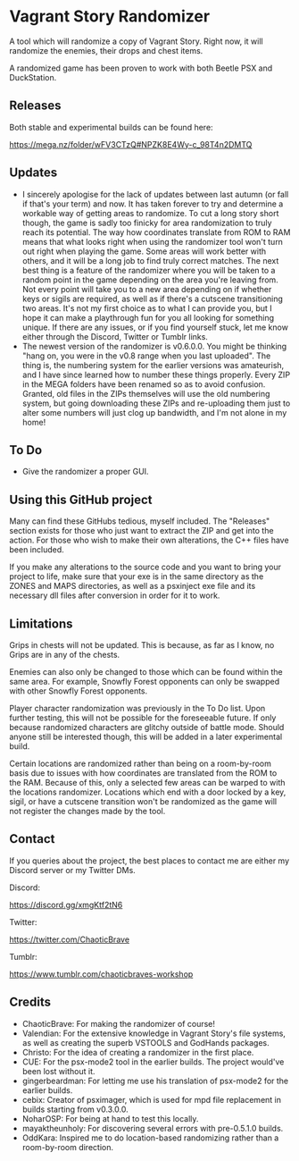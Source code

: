 # Vagrant Story Randomizer
A tool which will randomize a copy of Vagrant Story. Right now, it will randomize the enemies, their drops and chest items.

A randomized game has been proven to work with both Beetle PSX and DuckStation. 
## Releases
Both stable and experimental builds can be found here:

https://mega.nz/folder/wFV3CTzQ#NPZK8E4Wy-c_98T4n2DMTQ

## Updates
* I sincerely apologise for the lack of updates between last autumn (or fall if that's your term) and now. It has taken forever to try and determine a workable way of getting areas to randomize. To cut a long story short though, the game is sadly too finicky for area randomization to truly reach its potential. The way how coordinates translate from ROM to RAM means that what looks right when using the randomizer tool won't turn out right when playing the game. Some areas will work better with others, and it will be a long job to find truly correct matches. The next best thing is a feature of the randomizer where you will be taken to a random point in the game depending on the area you're leaving from. Not every point will take you to a new area depending on if whether keys or sigils are required, as well as if there's a cutscene transitioning two areas. It's not my first choice as to what I can provide you, but I hope it can make a playthrough fun for you all looking for something unique. If there are any issues, or if you find yourself stuck, let me know either through the Discord, Twitter or Tumblr links. 
* The newest version of the randomizer is v0.6.0.0. You might be thinking "hang on, you were in the v0.8 range when you last uploaded". The thing is, the numbering system for the earlier versions was amateurish, and I have since learned how to number these things properly. Every ZIP in the MEGA folders have been renamed so as to avoid confusion. Granted, old files in the ZIPs themselves will use the old numbering system, but going downloading these ZIPs and re-uploading them just to alter some numbers will just clog up bandwidth, and I'm not alone in my home! 
## To Do
* Give the randomizer a proper GUI.
## Using this GitHub project
Many can find these GitHubs tedious, myself included. The "Releases" section exists for those who just want to extract the ZIP and get into the action. For those who wish to make their own alterations, the C++ files have been included.

If you make any alterations to the source code and you want to bring your project to life, make sure that your exe is in the same directory as the ZONES and MAPS directories, as well as a psxinject exe file and its necessary dll files after conversion in order for it to work. 
## Limitations
Grips in chests will not be updated. This is because, as far as I know, no Grips are in any of the chests.

Enemies can also only be changed to those which can be found within the same area. For example, Snowfly Forest opponents can only be swapped with other Snowfly Forest opponents.

Player character randomization was previously in the To Do list. Upon further testing, this will not be possible for the foreseeable future. If only because randomized characters are glitchy outside of battle mode. Should anyone still be interested though, this will be added in a later experimental build.

Certain locations are randomized rather than being on a room-by-room basis due to issues with how coordinates are translated from the ROM to the RAM. Because of this, only a selected few areas can be warped to with the locations randomizer. Locations which end with a door locked by a key, sigil, or have a cutscene transition won't be randomized as the game will not register the changes made by the tool. 
## Contact
If you queries about the project, the best places to contact me are either my Discord server or my Twitter DMs.

Discord:

https://discord.gg/xmgKtf2tN6

Twitter:

https://twitter.com/ChaoticBrave

Tumblr:

https://www.tumblr.com/chaoticbraves-workshop

## Credits
* ChaoticBrave: For making the randomizer of course!
* Valendian: For the extensive knowledge in Vagrant Story's file systems, as well as creating the superb VSTOOLS and GodHands packages.
* Christo: For the idea of creating a randomizer in the first place.
* CUE: For the psx-mode2 tool in the earlier builds. The project would've been lost without it.
* gingerbeardman: For letting me use his translation of psx-mode2 for the earlier builds.
* cebix: Creator of psximager, which is used for mpd file replacement in builds starting from v0.3.0.0.
* NoharOSP: For being at hand to test this locally.
* mayaktheunholy: For discovering several errors with pre-0.5.1.0 builds.
* OddKara: Inspired me to do location-based randomizing rather than a room-by-room direction.

